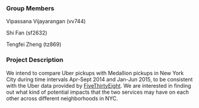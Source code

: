 ### Group Members          

Vipassana Vijayarangan (vv744)
            
Shi Fan (sf2632)
       
Tengfei Zheng (tz869)

### Project Description

We intend to compare Uber pickups with Medallion pickups in New York City during time intervals Apr-Sept 2014 and Jan-Jun 2015, to be consistent with the Uber data provided by [FiveThirtyEight](https://github.com/fivethirtyeight/uber-tlc-foil-response). We are interested in finding out what kind of  potential impacts that the two services may have on each other across different neighborhoods in NYC.